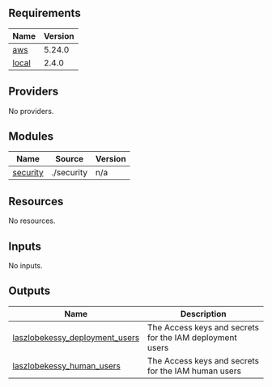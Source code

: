 <!-- BEGIN_TF_DOCS -->
## Requirements

| Name | Version |
|------|---------|
| <a name="requirement_aws"></a> [aws](#requirement\_aws) | 5.24.0 |
| <a name="requirement_local"></a> [local](#requirement\_local) | 2.4.0 |

## Providers

No providers.

## Modules

| Name | Source | Version |
|------|--------|---------|
| <a name="module_security"></a> [security](#module\_security) | ./security | n/a |

## Resources

No resources.

## Inputs

No inputs.

## Outputs

| Name | Description |
|------|-------------|
| <a name="output_laszlobekessy_deployment_users"></a> [laszlobekessy\_deployment\_users](#output\_laszlobekessy\_deployment\_users) | The Access keys and secrets for the IAM deployment users |
| <a name="output_laszlobekessy_human_users"></a> [laszlobekessy\_human\_users](#output\_laszlobekessy\_human\_users) | The Access keys and secrets for the IAM human users |
<!-- END_TF_DOCS -->